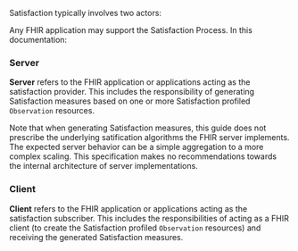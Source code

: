 
Satisfaction typically involves two actors:

Any FHIR application may support the Satisfaction Process. In this documentation:

<a name="server"></a>
### Server

**Server** refers to the FHIR application or applications acting as the satisfaction provider. This includes the responsibility of generating Satisfaction measures based on one or more Satisfaction profiled `Observation` resources.

Note that when generating Satisfaction measures, this guide does not prescribe the underlying satification algorithms the FHIR server implements. The expected server behavior can be a simple aggregation to a more complex scaling. This specification makes no recommendations towards the internal architecture of server implementations.

<a name="client"></a>
### Client

**Client** refers to the FHIR application or applications acting as the satisfaction subscriber. This includes the responsibilities of acting as a FHIR client (to create the Satisfaction profiled `Observation` resources) and receiving the generated Satisfaction measures.

